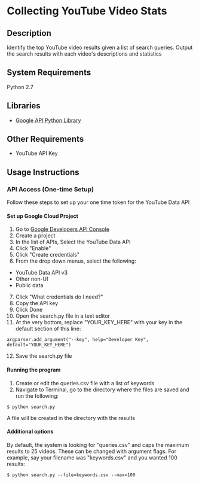 # Collecting YouTube Video Stats

## Description

Identify the top YouTube video results given a list of search queries.
Output the search results with each video's descriptions and statistics

## System Requirements
Python 2.7

## Libraries
- [Google API Python Library](https://developers.google.com/api-client-library/python/)

## Other Requirements
- YouTube API Key

## Usage Instructions

### API Access (One-time Setup)

Follow these steps to set up your one time token for the YouTube Data API

#### Set up Google Cloud Project

1. Go to [Google Developers API Console](https://code.google.com/apis/console)
2. Create a project
3. In the list of APIs, Select the YouTube Data API
4. Click "Enable"
5. Click "Create credentials"
6. From the drop down menus, select the following:
 - YouTube Data API v3
 - Other non-UI
 - Public data
7. Click "What credentials do I need?"
8. Copy the API key
9. Click Done
10. Open the search.py file in a text editor
11. At the very bottom, replace "YOUR_KEY_HERE" with your key in the default section of this line:
 ```
 argparser.add_argument("--key", help="Developer Key", default="YOUR_KEY_HERE")
 ```
12. Save the search.py file

#### Running the program

1. Create or edit the queries.csv file with a list of keywords
2. Navigate to Terminal, go to the directory where the files are saved and run the following:
```
$ python search.py
```
A file will be created in the directory with the results

#### Additional options

By default, the system is looking for "queries.csv" and caps the maximum results to 25 videos. 
These can be changed with argument flags.  For example, say your filename was "keywords.csv" and you wanted
100 results:

```
$ python search.py --file=keywords.csv --max=100
```